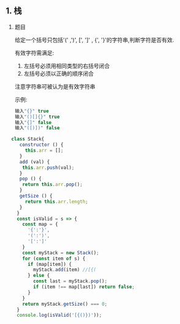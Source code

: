 ## 1. 栈

1. 题目

   给定一个括号只包括'(' ,')', [', ']' , {', '}'的字符串,判断字符是否有效.

   有效字符需满足:

   1. 左括号必须用相同类型的右括号闭合
   2. 左括号必须以正确的顺序闭合

   注意字符串可被认为是有效字符串

   示例:

   ```js
   输入"{}" true
   输入"()[]{}" true
   输入"{]" false
   输入"([)])" false
   ```

   

```js
  class Stack{
     constructor () {
       this.arr = [];
     }
     add (val) {
      this.arr.push(val);
     }
     pop () {
      return this.arr.pop();
     }
     getSize () {
       return this.arr.length;
     }
    }
    const isValid = s => {
      const map = {
        '{':'}',
        '(':')',
        '[':']'
      }
      const myStack = new Stack();
      for (const item of s) {
        if (map[item]) {
          myStack.add(item) //[{(
        } else {
          const last = myStack.pop();
          if (item !== map[last]) return false; 
        }
      }
      return myStack.getSize() === 0;
    }
    console.log(isValid('[{()})'));
```

